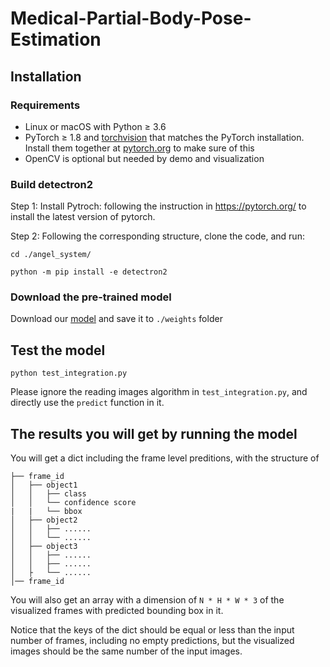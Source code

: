 # Medical-Partial-Body-Pose-Estimation

## Installation

### Requirements
- Linux or macOS with Python ≥ 3.6
- PyTorch ≥ 1.8 and [torchvision](https://github.com/pytorch/vision/) that matches the PyTorch installation.
  Install them together at [pytorch.org](https://pytorch.org) to make sure of this
- OpenCV is optional but needed by demo and visualization


### Build detectron2 
Step 1: Install Pytroch: following the instruction in https://pytorch.org/ to install the latest version of pytorch.

Step 2: Following the corresponding structure, clone the code, and run:
```
cd ./angel_system/

python -m pip install -e detectron2
```

### Download the pre-trained model

Download our [model](https://drive.google.com/file/d/1OHAr31n41keDTJygDmFfOgsXwpriuFT9/view?usp=sharing) and save it to ```./weights``` folder

## Test the model

```
python test_integration.py
```

Please ignore the reading images algorithm in ```test_integration.py```, and directly use the ```predict``` function in it.


## The results you will get by running the model

You will get a dict including the frame level preditions, with the structure of


```
├── frame_id
│   ├── object1
│   │   ├── class
│   │   └── confidence score
|   |   └── bbox
│   ├── object2
│   │   ├── ......
│   │   └── ......
│   ├── object3
│   │   ├── ......
│   │   ├── ......
│   ├   └── ......
│── frame_id

```

You will also get an array with a dimension of ```N * H * W * 3``` of the visualized frames with predicted bounding box in it.

Notice that the keys of the dict should be equal or less than the input number of frames, including no empty predictions, but the visualized images should be the same number of the input images.


